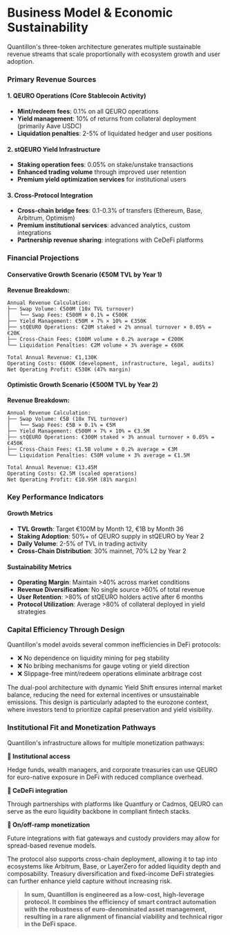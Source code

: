 # Business Model & Economic Sustainability

Quantillon's three-token architecture generates multiple sustainable revenue streams that scale proportionally with ecosystem growth and user adoption.

### Primary Revenue Sources

#### 1. QEURO Operations (Core Stablecoin Activity)

* **Mint/redeem fees**: 0.1% on all QEURO operations
* **Yield management**: 10% of returns from collateral deployment (primarily Aave USDC)
* **Liquidation penalties**: 2-5% of liquidated hedger and user positions

#### 2. stQEURO Yield Infrastructure

* **Staking operation fees**: 0.05% on stake/unstake transactions
* **Enhanced trading volume** through improved user retention
* **Premium yield optimization services** for institutional users

#### 3. Cross-Protocol Integration

* **Cross-chain bridge fees**: 0.1-0.3% of transfers (Ethereum, Base, Arbitrum, Optimism)
* **Premium institutional services**: advanced analytics, custom integrations
* **Partnership revenue sharing**: integrations with CeDeFi platforms

### Financial Projections

#### Conservative Growth Scenario (€50M TVL by Year 1)

**Revenue Breakdown:**

```
Annual Revenue Calculation:
├── Swap Volume: €500M (10x TVL turnover)
│   └── Swap Fees: €500M × 0.1% = €500K
├── Yield Management: €50M × 7% × 10% = €350K
├── stQEURO Operations: €20M staked × 2% annual turnover × 0.05% = €20K
├── Cross-Chain Fees: €100M volume × 0.2% average = €200K
└── Liquidation Penalties: €2M volume × 3% average = €60K

Total Annual Revenue: €1,130K
Operating Costs: €600K (development, infrastructure, legal, audits)
Net Operating Profit: €530K (47% margin)
```

#### Optimistic Growth Scenario (€500M TVL by Year 2)

**Revenue Breakdown:**

```
Annual Revenue Calculation:
├── Swap Volume: €5B (10x TVL turnover)
│   └── Swap Fees: €5B × 0.1% = €5M
├── Yield Management: €500M × 7% × 10% = €3.5M
├── stQEURO Operations: €300M staked × 3% annual turnover × 0.05% = €450K
├── Cross-Chain Fees: €1.5B volume × 0.2% average = €3M
└── Liquidation Penalties: €50M volume × 3% average = €1.5M

Total Annual Revenue: €13.45M
Operating Costs: €2.5M (scaled operations)
Net Operating Profit: €10.95M (81% margin)
```

### Key Performance Indicators

#### Growth Metrics

* **TVL Growth**: Target €100M by Month 12, €1B by Month 36
* **Staking Adoption**: 50%+ of QEURO supply in stQEURO by Year 2
* **Daily Volume**: 2-5% of TVL in trading activity
* **Cross-Chain Distribution**: 30% mainnet, 70% L2 by Year 2

#### Sustainability Metrics

* **Operating Margin**: Maintain >40% across market conditions
* **Revenue Diversification**: No single source >60% of total revenue
* **User Retention**: >80% of stQEURO holders active after 6 months
* **Protocol Utilization**: Average >80% of collateral deployed in yield strategies

### Capital Efficiency Through Design

Quantillon's model avoids several common inefficiencies in DeFi protocols:

* ❌ No dependence on liquidity mining for peg stability
* ❌ No bribing mechanisms for gauge voting or yield direction
* ❌ Slippage-free mint/redeem operations eliminate arbitrage cost

The dual-pool architecture with dynamic Yield Shift ensures internal market balance, reducing the need for external incentives or unsustainable emissions. This design is particularly adapted to the eurozone context, where investors tend to prioritize capital preservation and yield visibility.

### Institutional Fit and Monetization Pathways

Quantillon's infrastructure allows for multiple monetization pathways:

**🏢 Institutional access**

Hedge funds, wealth managers, and corporate treasuries can use QEURO for euro-native exposure in DeFi with reduced compliance overhead.

**🔗 CeDeFi integration**

Through partnerships with platforms like Quantfury or Cadmos, QEURO can serve as the euro liquidity backbone in compliant fintech stacks.

**🌉 On/off-ramp monetization**

Future integrations with fiat gateways and custody providers may allow for spread-based revenue models.

The protocol also supports cross-chain deployment, allowing it to tap into ecosystems like Arbitrum, Base, or LayerZero for added liquidity depth and composability. Treasury diversification and fixed-income DeFi strategies can further enhance yield capture without increasing risk.

> **In sum, Quantillon is engineered as a low-cost, high-leverage protocol. It combines the efficiency of smart contract automation with the robustness of euro-denominated asset management, resulting in a rare alignment of financial viability and technical rigor in the DeFi space.**
